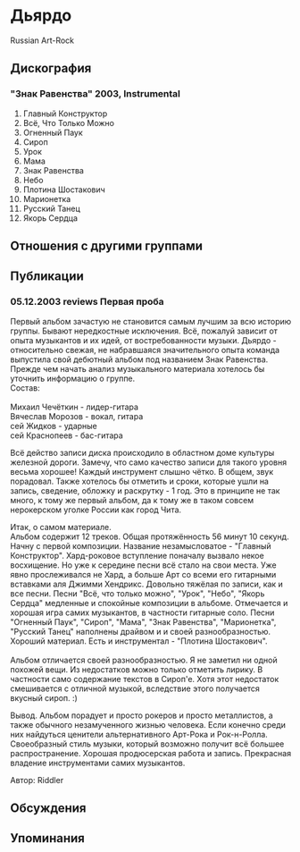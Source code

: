 # Дьярдо

Russian Art-Rock

## Дискография

### "Знак Равенства" 2003, Instrumental

1. Главный Конструктор
2. Всё, Что Только Можно
3. Огненный Паук
4. Сироп
5. Урок
6. Мама
7. Знак Равенства
8. Небо
9. Плотина Шостакович
10. Марионетка
11. Русский Танец
12. Якорь Сердца


## Отношения с другими группами


## Публикации

### 05.12.2003 reviews Первая проба

<p>Первый альбом зачастую не становится самым лучшим за всю историю группы. Бывают нередкостные исключения. Всё, пожалуй зависит от опыта музыкантов и их идей, от востребованности музыки. Дьярдо - относительно свежая, не набравшаяся значительного опыта команда выпустила свой дебютный альбом под названием Знак Равенства. Прежде чем начать анализ музыкального материала хотелось бы уточнить информацию о группе. 
<br>Состав:<br>
<br>Михаил Чечёткин - лидер-гитара
<br>Вячеслав Морозов - вокал, гитара
<br>сей Жидков - ударные
<br>сей Краснопеев - бас-гитара
<p>
Всё действо записи диска происходило в областном доме культуры железной дороги. Замечу, что само качество записи для такого уровня весьма хорошее! Каждый инструмент слышно чётко. В общем, звук порадовал. Также хотелось бы отметить и сроки, которые ушли на запись, сведение, обложку и раскрутку - 1 год. Это в принципе не так много, к тому же первый альбом, да к тому же в таком совсем нерокерском уголке России как город Чита.
<p>
Итак, о самом материале.<br>
Альбом содержит 12 треков. Общая протяжённость 56 минут 10 секунд.
Начну с первой композиции. Название незамысловатое - "Главный Конструктор". Хард-роковое вступление поначалу вызвало некое восхищение. Но уже к середине песни всё стало на свои места. Уже явно прослеживался не Хард, а больше Арт со всеми его гитарными вставками аля Джимми Хендрикс. Довольно тяжёлая по записи, как и все песни. Песни "Всё, что только можно", "Урок", "Небо", "Якорь Сердца" медленные и спокойные композиции в альбоме. Отмечается и хорошая игра самих музыкантов, в частности гитарные соло. Песни "Огненный Паук", "Сироп", "Мама", "Знак Равенства", "Марионетка", "Русский Танец" наполнены драйвом и и своей разнообразностью. Хороший материал. Есть и инструментал - "Плотина Шостакович".
</br>
<br>Альбом отличается своей разнообразностью. Я не заметил ни одной похожей вещи. Из недостатков можно только отметить лирику. В частности само содержание текстов в Сироп'е. Хотя этот недостаток смешивается с отличной музыкой, вследствие этого получается вкусный сироп. :)</br>
<p>
Вывод. Альбом порадует и просто рокеров и  просто металлистов, а также обычного незамученного жизнью человека. Если конечно среди них найдуться ценители альтернативного Арт-Рока и Рок-н-Ролла. Своеобразный стиль музыки, который возможно получит всё большее распространение. Хорошая продюсерская работа и запись. Прекрасная владение инструментами самих музыкантов.</p>
Автор: Riddler


## Обсуждения


## Упоминания

